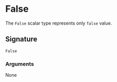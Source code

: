 # False

The `False` scalar type represents only `false` value.

## Signature

```states
False
```

### Arguments

None
